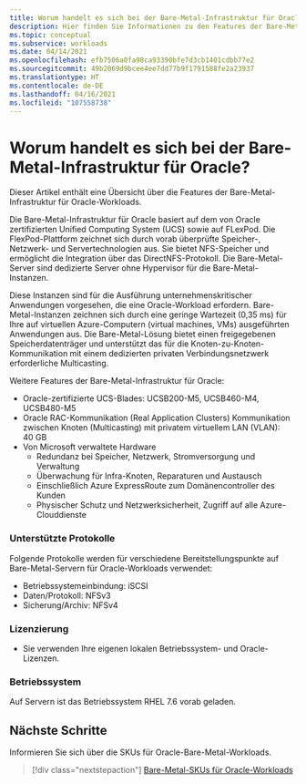 ```yaml
---
title: Worum handelt es sich bei der Bare-Metal-Infrastruktur für Oracle?
description: Hier finden Sie Informationen zu den Features der Bare-Metal-Infrastruktur für Oracle-Workloads.
ms.topic: conceptual
ms.subservice: workloads
ms.date: 04/14/2021
ms.openlocfilehash: efb7506a0fa98ca93390bfe7d3cb1401cdbb77e2
ms.sourcegitcommit: 49b2069d9bcee4ee7dd77b9f1791588fe2a23937
ms.translationtype: HT
ms.contentlocale: de-DE
ms.lasthandoff: 04/16/2021
ms.locfileid: "107558738"
---
```

# <a name="what-is-baremetal-infrastructure-for-oracle"></a>Worum handelt es sich bei der Bare-Metal-Infrastruktur für Oracle?

Dieser Artikel enthält eine Übersicht über die Features der Bare-Metal-Infrastruktur für Oracle-Workloads.

Die Bare-Metal-Infrastruktur für Oracle basiert auf dem von Oracle zertifizierten Unified Computing System (UCS) sowie auf FLexPod. Die FlexPod-Plattform zeichnet sich durch vorab überprüfte Speicher-, Netzwerk- und Servertechnologien aus. Sie bietet NFS-Speicher und ermöglicht die Integration über das DirectNFS-Protokoll. Die Bare-Metal-Server sind dedizierte Server ohne Hypervisor für die Bare-Metal-Instanzen. 

Diese Instanzen sind für die Ausführung unternehmenskritischer Anwendungen vorgesehen, die eine Oracle-Workload erfordern. Bare-Metal-Instanzen zeichnen sich durch eine geringe Wartezeit (0,35 ms) für Ihre auf virtuellen Azure-Computern (virtual machines, VMs) ausgeführten Anwendungen aus. Die Bare-Metal-Lösung bietet einen freigegebenen Speicherdatenträger und unterstützt das für die Knoten-zu-Knoten-Kommunikation mit einem dedizierten privaten Verbindungsnetzwerk erforderliche Multicasting. 

Weitere Features der Bare-Metal-Infrastruktur für Oracle:

- Oracle-zertifizierte UCS-Blades: UCSB200-M5, UCSB460-M4, UCSB480-M5
- Oracle RAC-Kommunikation (Real Application Clusters) Kommunikation zwischen Knoten (Multicasting) mit privatem virtuellem LAN (VLAN): 40 GB
- Von Microsoft verwaltete Hardware
  - Redundanz bei Speicher, Netzwerk, Stromversorgung und Verwaltung
  - Überwachung für Infra-Knoten, Reparaturen und Austausch
  - Einschließlich Azure ExpressRoute zum Domänencontroller des Kunden
  - Physischer Schutz und Netzwerksicherheit, Zugriff auf alle Azure-Clouddienste

### <a name="supported-protocols"></a>Unterstützte Protokolle

Folgende Protokolle werden für verschiedene Bereitstellungspunkte auf Bare-Metal-Servern für Oracle-Workloads verwendet:

- Betriebssystemeinbindung: iSCSI
- Daten/Protokoll: NFSv3
- Sicherung/Archiv: NFSv4

### <a name="licensing"></a>Lizenzierung

- Sie verwenden Ihre eigenen lokalen Betriebssystem- und Oracle-Lizenzen.

### <a name="operating-system"></a>Betriebssystem

Auf Servern ist das Betriebssystem RHEL 7.6 vorab geladen.

## <a name="next-steps"></a>Nächste Schritte

Informieren Sie sich über die SKUs für Oracle-Bare-Metal-Workloads.

> [!div class="nextstepaction"]
> [Bare-Metal-SKUs für Oracle-Workloads](oracle-baremetal-skus.md)
